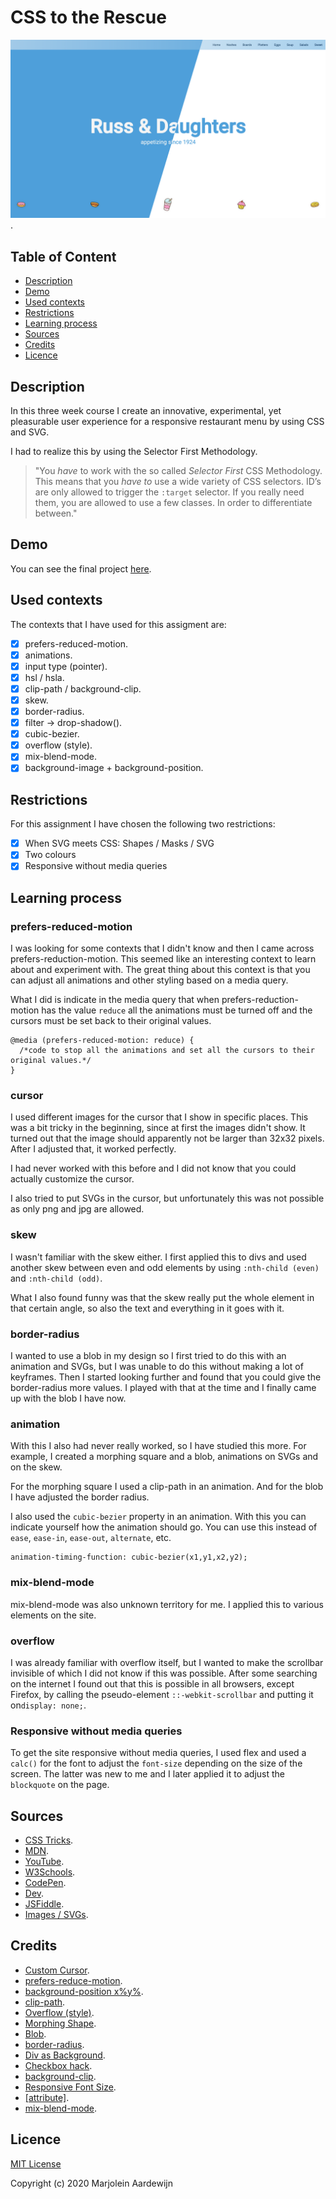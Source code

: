 # CSS to the Rescue

![Project](https://github.com/MarjoleinAardewijn/css-to-the-rescue-1920/blob/master/images/CSS-to-the-Rescue-Project.png "CSS to the Rescue project").

## Table of Content
- [Description](#Description)
- [Demo](#Demo)
- [Used contexts](#Used-contexts)
- [Restrictions](#Restrictions)
- [Learning process](#Learning-process)
- [Sources](#Sources)
- [Credits](#Credits)
- [Licence](#Licence)

## Description

In this three week course I create an innovative, experimental, yet pleasurable user experience for a responsive restaurant menu by using CSS and SVG. 

I had to realize this by using the Selector First Methodology.

> "You _have_ to work with the so called *Selector First* CSS Methodology. This means that you _have to_ use a wide variety of   CSS selectors. ID’s are only allowed to trigger the `:target` selector. If you really need them, you are allowed to use a     few classes. In order to differentiate between."

## Demo

You can see the final project [here](https://marjoleinaardewijn.github.io/css-to-the-rescue-1920/).

## Used contexts

The contexts that I have used for this assigment are:

- [x] prefers-reduced-motion.
- [x] animations.
- [x] input type (pointer).
- [x] hsl / hsla.
- [x] clip-path / background-clip.
- [x] skew.
- [x] border-radius.
- [x] filter -> drop-shadow().
- [x] cubic-bezier.
- [x] overflow (style).
- [x] mix-blend-mode.
- [x] background-image + background-position.

## Restrictions

For this assignment I have chosen the following two restrictions:

- [x] When SVG meets CSS: Shapes / Masks / SVG
- [x] Two colours
- [x] Responsive without media queries

## Learning process

### prefers-reduced-motion

I was looking for some contexts that I didn't know and then I came across prefers-reduction-motion. This seemed like an interesting context to learn about and experiment with. The great thing about this context is that you can adjust all animations and other styling based on a media query.

What I did is indicate in the media query that when prefers-reduction-motion has the value `reduce` all the animations must be turned off and the cursors must be set back to their original values.

```
@media (prefers-reduced-motion: reduce) {
  /*code to stop all the animations and set all the cursors to their original values.*/
}
```

### cursor

I used different images for the cursor that I show in specific places. This was a bit tricky in the beginning, since at first the images didn't show. It turned out that the image should apparently not be larger than 32x32 pixels. After I adjusted that, it worked perfectly.

I had never worked with this before and I did not know that you could actually customize the cursor.

I also tried to put SVGs in the cursor, but unfortunately this was not possible as only png and jpg are allowed.

### skew

I wasn't familiar with the skew either. I first applied this to divs and used another skew between even and odd elements by using `:nth-child (even)` and `:nth-child (odd)`.

What I also found funny was that the skew really put the whole element in that certain angle, so also the text and everything in it goes with it.

### border-radius

I wanted to use a blob in my design so I first tried to do this with an animation and SVGs, but I was unable to do this without making a lot of keyframes. Then I started looking further and found that you could give the border-radius more values. I played with that at the time and I finally came up with the blob I have now.

### animation

With this I also had never really worked, so I have studied this more. For example, I created a morphing square and a blob, animations on SVGs and on the skew.

For the morphing square I used a clip-path in an animation. And for the blob I have adjusted the border radius.

I also used the `cubic-bezier` property in an animation. With this you can indicate yourself how the animation should go. You can use this instead of `ease`, `ease-in`, `ease-out`, `alternate`, etc.

```
animation-timing-function: cubic-bezier(x1,y1,x2,y2);
```

### mix-blend-mode

mix-blend-mode was also unknown territory for me. I applied this to various elements on the site.

### overflow

I was already familiar with overflow itself, but I wanted to make the scrollbar invisible of which I did not know if this was possible. After some searching on the internet I found out that this is possible in all browsers, except Firefox, by calling the pseudo-element `::-webkit-scrollbar` and putting it on`display: none;`.

### Responsive without media queries

To get the site responsive without media queries, I used flex and used a `calc()` for the font to adjust the `font-size` depending on the size of the screen. The latter was new to me and I later applied it to adjust the `blockquote` on the page.

## Sources

- [CSS Tricks](https://css-tricks.com/).
- [MDN](https://developer.mozilla.org/).
- [YouTube](http://www.youtube.com/).
- [W3Schools](https://www.w3schools.com/).
- [CodePen](https://codepen.io/).
- [Dev](https://dev.to/).
- [JSFiddle](http://jsfiddle.net/).
- [Images / SVGs](https://www.freepik.com/).

## Credits

- [Custom Cursor](https://www.youtube.com/watch?v=nMgB-GQzEdQ).
- [prefers-reduce-motion](https://developer.mozilla.org/en-US/docs/Web/CSS/@media/prefers-reduced-motion).
- [background-position x%y%](https://www.w3schools.com/cssref/pr_background-position.asp).
- [clip-path](https://www.youtube.com/watch?v=YjnuuqVdadI).
- [Overflow (style)](https://www.w3schools.com/howto/tryit.asp?filename=tryhow_css_hide_scrollbar_keep_func).
- [Morphing Shape](https://codepen.io/hamza31/pen/rNaOrab).
- [Blob](https://codepen.io/Ninaiskel/pen/MWWgMwL).
- [border-radius](https://dev.to/equinusocio/making-a-css-blob-37nb).
- [Div as Background](http://jsfiddle.net/1fevoyze/).
- [Checkbox hack](https://css-tricks.com/the-checkbox-hack/).
- [background-clip](https://www.youtube.com/watch?v=9Kr3T4Ndl-o).
- [Responsive Font Size](https://css-tricks.com/books/fundamental-css-tactics/scale-typography-screen-size/).
- [[attribute]](https://css-tricks.com/almanac/selectors/a/attribute/).
- [mix-blend-mode](https://css-tricks.com/almanac/properties/m/mix-blend-mode/).

## Licence

[MIT License](https://github.com/MarjoleinAardewijn/css-to-the-rescue-1920/blob/master/LICENSE.txt)

Copyright (c) 2020 Marjolein Aardewijn
